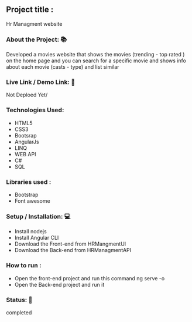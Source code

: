<h2>Project title :</h2>
<p>Hr Managment website</p>
<h3>About the Project: 📚</h3>
<p>Developed a movies website that shows the movies (trending - top rated ) on the home page and you can search for a specific movie and shows info about each movie (casts - type) and list similar</p>
<h3>Live Link / Demo Link: 🔗</h3>
<p>Not Deploed Yet/</p>

<h3>Technologies Used: </h3>
<ul>
<li>HTML5</li>
<li>CSS3</li>
<li>Bootsrap</li>
<li>AngularJs</li>
<li>LINQ</li>
<li>WEB API</li>
<li>C#</li>
<li>SQL</li>
</ul>

<h3>Libraries used :</h3>
<ul>
<li>Bootstrap </li>
<li>Font awesome</li>

</ul>
<h3>Setup / Installation: 💻</h3>
<ul>
<li>Install nodejs</li>
<li>Install Angular CLI </li>
<li>Download the  Front-end  from HRMangmentUI</li>
<li>Download the  Back-end  from HRManagmentAPI</li>
</ul>
<h3>How to run :</h3>
<ul>
<li>Open the front-end project and  run this command  ng serve -o </li>
<li>Open the Back-end project  and run it </li>
</ul>

<h3>Status: 📶</h3>
<p>completed</p>
